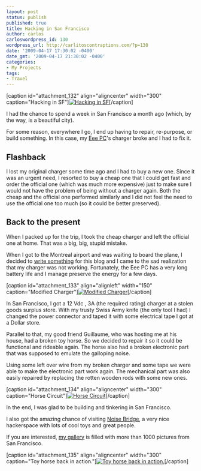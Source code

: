 ```yaml
---
layout: post
status: publish
published: true
title: Hacking in San Francisco
author: carlos
carloswordpress_id: 130
wordpress_url: http://carlitoscontraptions.com/?p=130
date: '2009-04-17 17:30:02 -0400'
date_gmt: '2009-04-17 21:30:02 -0400'
categories:
- My Projects
tags:
- Travel
---
```

\[caption id="attachment_132" align="aligncenter" width="300" caption="Hacking in SF"\][![Hacking in SF](http://carlitoscontraptions.com/wp-content/uploads/2009/04/img_2007-300x225.jpg "Hacking in SF")](http://carlitoscontraptions.com/wp-content/uploads/2009/04/img_2007.jpg)\[/caption\]

I had the chance to spend a week in San Francisco a month ago (which, by the way, is a beautiful city).

For some reason, everywhere I go, I end up having to repair, re-purpose, or build something. In this case, my [Eee PC](http://carlitoscontraptions.com/2008/09/eee-pc-1000-ubuntu-kde-41/ "My Eee PC")'s charger broke and I had to fix it.

## Flashback

I lost my original charger some time ago and I had to buy a new one. Since it was an urgent need, I resorted to buy a cheap one that I could get fast and order the official one (which was much more expensive) just to make sure I would not have the problem of being without a charger again. Both the cheap and the official one performed similarly and I did not feel the need to use the official one too much (so it could be better preserved).

## Back to the present

When I packed up for the trip, I took the cheap charger and left the official one at home. That was a big, big, stupid mistake.

When I got to the Montreal airport and was waiting to board the plane, I decided to [write something](http://carlitoscontraptions.com/2009/03/compact-keychain-20/ "Compact Keychhain 2") for this blog and I came to the sad realization that my charger was not working. Fortunately, the Eee PC has a very long battery life and I manage preserve the energy for a few days.

\[caption id="attachment_133" align="alignleft" width="150" caption="Modified Charger"\][![Modified Charger](http://carlitoscontraptions.com/wp-content/uploads/2009/04/img_2009-150x150.jpg "Stolen Charger")](http://carlitoscontraptions.com/wp-content/uploads/2009/04/img_2009.jpg)\[/caption\]

In San Francisco, I got a 12 Vdc , 3A (the required rating) charger at a stolen goods surplus store. With my trusty Swiss Army knife (the only tool I had) I changed the power connector and taped it with some electrical tape I got at a Dollar store.

Parallel to that, my good friend Guillaume, who was hosting me at his house, had a broken toy horse. So we decided to repair it so it could be functional and rideable again. The horse also had a broken electronic part that was supposed to emulate the galloping noise.

Using some left over wire from my broken charger and some tape we were able to make the electronic part work again. The mechanical part was also easily repaired by replacing the rotten wooden rods with some new ones.

\[caption id="attachment_134" align="aligncenter" width="300" caption="Horse Circuit"\][![Horse Circuit](http://carlitoscontraptions.com/wp-content/uploads/2009/04/img_2008-300x225.jpg "Horse Circuit")](http://carlitoscontraptions.com/wp-content/uploads/2009/04/img_2008.jpg)\[/caption\]

In the end, I was glad to be building and tinkering in San Francisco.

I also got the amazing chance of visiting [Noise Bridge](https://noisebridge.net "Noise Bridge"), a very nice hackerspace with lots of cool toys and great people.

If you are interested, [my gallery](http://photo.carlitoscontraptions.com "Carlitos' Gallery") is filled with more than 1000 pictures from San Francisco.

\[caption id="attachment_135" align="aligncenter" width="300" caption="Toy horse back in action."\][![Toy horse back in action.](http://carlitoscontraptions.com/wp-content/uploads/2009/04/img_2013-300x225.jpg "Toy Horse")](http://carlitoscontraptions.com/wp-content/uploads/2009/04/img_2013.jpg)\[/caption\]